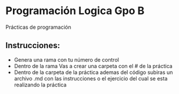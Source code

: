 # Programación Logica Gpo B
Prácticas de programación
## Instrucciones:
  * Genera una rama con tu número de control
  * Dentro de la rama Vas a crear una carpeta con el # de la práctica
  * Dentro de la carpeta de la práctica ademas del código subiras un archivo .md con las instrucciones o el ejercicio del cual se esta realizando la práctica
